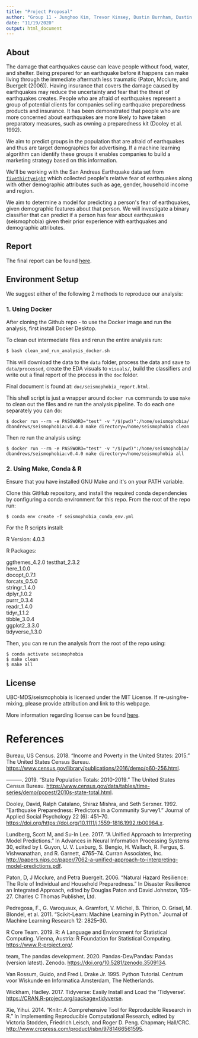 ```yaml
---
title: "Project Proposal"
author: "Group 11 - Junghoo Kim, Trevor Kinsey, Dustin Burnham, Dustin Andrews"
date: "11/19/2020"
output: html_document
---
```


## About

The damage that earthquakes cause can leave people without food, water, and shelter. Being prepared for an earthquake before it happens can make living through the immediate aftermath less traumatic (Paton, Mcclure, and Buergelt (2006)). Having insurance that covers the damage caused by earthquakes may reduce the uncertainty and fear that the threat of earthquakes creates. People who are afraid of earthquakes represent a group of potential clients for companies selling earthquake preparedness products and insurance. It has been demonstrated that people who are more concerned about earthquakes are more likely to have taken preparatory measures, such as owning a preparedness kit (Dooley et al. 1992).

We aim to predict groups in the population that are afraid of earthquakes and thus are target demographics for advertising. If a machine learning algorithm can identify these groups it enables companies to build a marketing strategy based on this information.

We'll be working with the San Andreas Earthquake data set from [`fivethirtyeight`](https://github.com/fivethirtyeight/data/tree/master/san-andreas) which collected people's relative fear of earthquakes along with other demographic attributes such as age, gender, household income and region.

We aim to determine a model for predicting a person's fear of earthquakes, given demographic features about that person. We will investigate a binary classifier that can predict if a person has fear about earthquakes (seismophobia) given their prior experience with earthquakes and demographic attributes.

## Report

The final report can be found [here](https://htmlpreview.github.io/?https://github.com/UBC-MDS/seismophobia/blob/main/doc/seismophobia_report.html). 

## Environment Setup

We suggest either of the following 2 methods to reproduce our analysis:

### 1. Using Docker

After cloning the Github repo - to use the Docker image and run the analysis, first install Docker Desktop. 

To clean out intermediate files and rerun the entire analysis run:
```bash
$ bash clean_and_run_analysis_docker.sh
```
This will download the data to the `data` folder, process the data and save to `data/processed`, create the EDA visuals to `visuals/`, build the classifiers and write out a final report of the process in the `doc` folder.

Final document is found at: `doc/seismophobia_report.html`.

This shell script is just a wrapper around `docker run` commands to use `make` to clean out the files and re run the analysis pipeline. To do each one separately you can do:

```
$ docker run --rm -e PASSWORD="test" -v "/$(pwd)":/home/seismophobia/ dbandrews/seismophobia:v0.4.0 make directory=/home/seismophobia clean
```

Then re run the analysis using:
```
$ docker run --rm -e PASSWORD="test" -v "/$(pwd)":/home/seismophobia/ dbandrews/seismophobia:v0.4.0 make directory=/home/seismophobia all
```
### 2. Using Make, Conda & R

Ensure that you have installed GNU Make and it's on your PATH variable.

Clone this GitHub repository, and install the required conda dependencies by configuring a conda environment for this repo. From the root of the repo run:

```
$ conda env create -f seismophobia_conda_env.yml
```

For the R scripts install:

R Version: 4.0.3

R Packages:

ggthemes_4.2.0 
testthat_2.3.2  
here_1.0.0      
docopt_0.7.1    
forcats_0.5.0   
stringr_1.4.0   
dplyr_1.0.2     
purrr_0.3.4    
readr_1.4.0     
tidyr_1.1.2     
tibble_3.0.4    
ggplot2_3.3.0   
tidyverse_1.3.0

Then, you can re run the analysis from the root of the repo using:

```
$ conda activate seismophobia
$ make clean
$ make all
```

## License

UBC-MDS/seismophobia is licensed under the MIT License. If re-using/re-mixing, please provide attribution and link to this webpage. 

More information regarding license can be found [here](https://github.com/UBC-MDS/seismophobia/blob/main/LICENSE).

# References

Bureau, US Census. 2018. “Income and Poverty in the United States: 2015.” The United States Census Bureau. https://www.census.gov/library/publications/2016/demo/p60-256.html.

———. 2019. “State Population Totals: 2010-2019.” The United States Census Bureau. https://www.census.gov/data/tables/time-series/demo/popest/2010s-state-total.html.

Dooley, David, Ralph Catalano, Shiraz Mishra, and Seth Serxner. 1992. “Earthquake Preparedness: Predictors in a Community Survey1.” Journal of Applied Social Psychology 22 (6): 451–70. https://doi.org/https://doi.org/10.1111/j.1559-1816.1992.tb00984.x.

Lundberg, Scott M, and Su-In Lee. 2017. “A Unified Approach to Interpreting Model Predictions.” In Advances in Neural Information Processing Systems 30, edited by I. Guyon, U. V. Luxburg, S. Bengio, H. Wallach, R. Fergus, S. Vishwanathan, and R. Garnett, 4765–74. Curran Associates, Inc. http://papers.nips.cc/paper/7062-a-unified-approach-to-interpreting-model-predictions.pdf.

Paton, D, J Mcclure, and Petra Buergelt. 2006. “Natural Hazard Resilience: The Role of Individual and Household Preparedness.” In Disaster Resilience an Integrated Approach, edited by Douglas Paton and David Johnston, 105–27. Charles C Thomas Publisher, Ltd.

Pedregosa, F., G. Varoquaux, A. Gramfort, V. Michel, B. Thirion, O. Grisel, M. Blondel, et al. 2011. “Scikit-Learn: Machine Learning in Python.” Journal of Machine Learning Research 12: 2825–30.

R Core Team. 2019. R: A Language and Environment for Statistical Computing. Vienna, Austria: R Foundation for Statistical Computing. https://www.R-project.org/.

team, The pandas development. 2020. Pandas-Dev/Pandas: Pandas (version latest). Zenodo. https://doi.org/10.5281/zenodo.3509134.

Van Rossum, Guido, and Fred L Drake Jr. 1995. Python Tutorial. Centrum voor Wiskunde en Informatica Amsterdam, The Netherlands.

Wickham, Hadley. 2017. Tidyverse: Easily Install and Load the ’Tidyverse’. https://CRAN.R-project.org/package=tidyverse.

Xie, Yihui. 2014. “Knitr: A Comprehensive Tool for Reproducible Research in R.” In Implementing Reproducible Computational Research, edited by Victoria Stodden, Friedrich Leisch, and Roger D. Peng. Chapman; Hall/CRC. http://www.crcpress.com/product/isbn/9781466561595.
